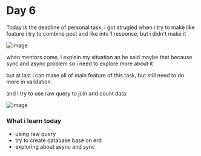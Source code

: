 # Day 6
Today is the deadline of personal task, i got strugled when i try to make like feature
i try to combine post and like into 1 response, but i didn't make it

![image](https://user-images.githubusercontent.com/85722211/204853697-519d390a-f325-4d52-9f63-aeb072ccda8f.png)

when mentors come, i explain my situation an he said maybe that because sync and async problem
so i need to explore more about it

but at last i can make all of main feature of this task, but still need to do more in validation.

and i try to use raw query to join and count data 

![image](https://user-images.githubusercontent.com/85722211/204854523-4aeacfc0-50d4-4306-b9ec-70def411b233.png)

### What i learn today
* using raw query
* try to create database base on erd 
* exploring about async and sync
